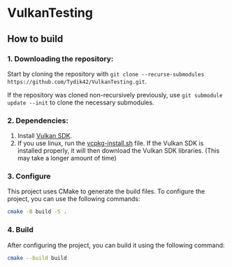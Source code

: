 # VulkanTesting

## How to build

### 1. Downloading the repository:

Start by cloning the repository with `git clone --recurse-submodules https://github.com/Tydik42/VulkanTesting.git`.

If the repository was cloned non-recursively previously, use `git submodule update --init` to clone the necessary submodules.

### 2. Dependencies:

1. Install [Vulkan SDK](https://vulkan.lunarg.com/sdk/home).
2. If you use linux, run the [vcpkg-install.sh](https://github.com/Tydik42/VulkanTesting/blob/main/scripts/vcpkg-install.sh) file. If the Vulkan SDK is installed properly, it will then download the Vulkan SDK libraries. (This may take a longer amount of time)

### 3. Configure

This project uses CMake to generate the build files. To configure the project, you can use
the following commands:

```bash
cmake -B build -S .
```

### 4. Build

After configuring the project, you can build it using the following command:

```bash
cmake --build build
```
